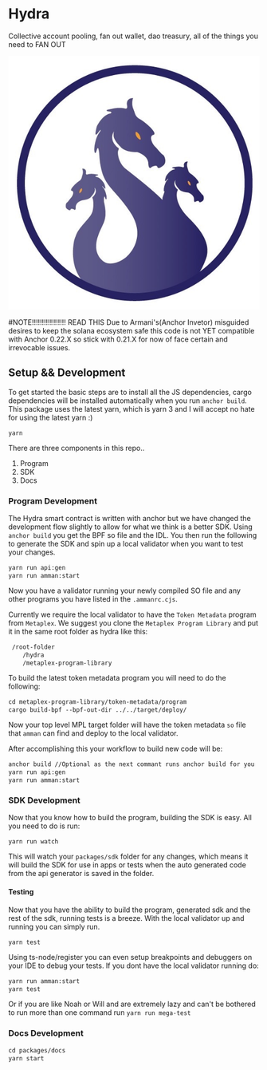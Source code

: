 # Hydra
Collective account pooling, fan out wallet, dao treasury, all of the things you need to FAN OUT

![](/packages/docs/static/img/logo.jpeg)

#NOTE!!!!!!!!!!!!!!!!! READ THIS
Due to Armani's(Anchor Invetor) misguided desires to keep the solana ecosystem safe this code is not YET compatible with Anchor 0.22.X so stick with 0.21.X for now of face certain and irrevocable issues.

## Setup && Development 
To get started the basic steps are to install all the JS dependencies, cargo dependencies will be installed automatically when you run `anchor build`.
This package uses the latest yarn, which is yarn 3 and I will accept no hate for using the latest yarn :)
```
yarn
```
There are three components in this repo..
1. Program
2. SDK
3. Docs

### Program Development
The Hydra smart contract is written with anchor but we have changed the development flow slightly to allow for what we think is a better SDK. 
Using `anchor build` you get the BPF so file and the IDL. You then run the following to generate the SDK and spin up a local validator when you want to test your changes.
```shell
yarn run api:gen
yarn run amman:start
```
Now you have a validator running your newly compiled SO file and any other programs you have listed in the `.ammanrc.cjs`.

Currently we require the local validator to have the `Token Metadata` program from `Metaplex`. We suggest you clone the `Metaplex Program Library` and put it in the same root folder as hydra like this:
```shell
 /root-folder
    /hydra
    /metaplex-program-library
```
To build the latest token metadata program you will need to do the following:
```shell
cd metaplex-program-library/token-metadata/program
cargo build-bpf --bpf-out-dir ../../target/deploy/
```
Now your top level MPL target folder will have the token metadata `so` file that `amman` can find and deploy to the local validator.

After accomplishing this your workflow to build new code will be:

```shell
anchor build //Optional as the next commant runs anchor build for you
yarn run api:gen
yarn run amman:start
```

### SDK Development
Now that you know how to build the program, building the SDK is easy. All you need to do is run:
```shell
yarn run watch
```
This will watch your `packages/sdk` folder for any changes, which means it will build the SDK for use in apps or tests when the auto generated code from the api generator is saved in the folder.

#### Testing
Now that you have the ability to build the program, generated sdk and the rest of the sdk, running tests is a breeze.
With the local validator up and running you can simply run.
```shell
yarn test
```
Using ts-node/register you can even setup breakpoints and debuggers on your IDE to debug your tests.
If you dont have the local validator running do:
```shell
yarn run amman:start 
yarn test
```
Or if you are like Noah or Will and are extremely lazy and can't be bothered to run more than one command run `yarn run mega-test`

### Docs Development
```shell
cd packages/docs
yarn start
```
